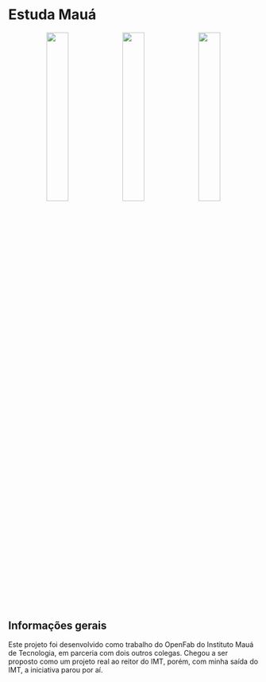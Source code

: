 # Estuda Mauá

<p align="center">
  <img align="center" src="https://user-images.githubusercontent.com/58156196/116818882-f6ff0a00-ab43-11eb-8190-29cf47a961a2.png" width="29.5%" />
  <img align="center" src="https://user-images.githubusercontent.com/58156196/116818880-f4041980-ab43-11eb-8d6a-1c4d6e731acf.png" width="29.5%" />
  <img align="center" src="https://user-images.githubusercontent.com/58156196/116818872-eb134800-ab43-11eb-890b-0c37c446af13.png" width="29.5%" />
</p>

## Informações gerais

Este projeto foi desenvolvido como trabalho do OpenFab do Instituto Mauá de Tecnologia, em parceria com dois outros colegas. Chegou a ser proposto como um projeto real ao reitor do IMT, porém, com minha saída do IMT, a iniciativa parou por aí.
